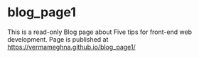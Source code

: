 # blog_page1
This is a read-only Blog page about Five tips for front-end web development. 
Page is published at https://vermameghna.github.io/blog_page1/
